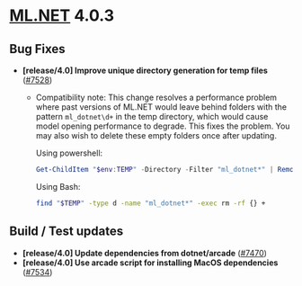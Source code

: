# [ML.NET](http://dot.net/ml) 4.0.3

## **Bug Fixes**
- **[release/4.0] Improve unique directory generation for temp files** ([#7528](https://github.com/dotnet/machinelearning/pull/7528))
  - Compatibility note: This change resolves a performance problem where past versions of ML.NET would leave behind folders with the pattern `ml_dotnet\d+` in the temp directory, which would cause model opening performance to degrade.  This fixes the problem.  You may also wish to delete these empty folders once after updating.

    Using powershell:
    ```powershell
    Get-ChildItem "$env:TEMP" -Directory -Filter "ml_dotnet*" | Remove-Item -Recurse -Force
    ```

    Using Bash:
    ```bash
    find "$TEMP" -type d -name "ml_dotnet*" -exec rm -rf {} +
    ```
    


## **Build / Test updates**
- **[release/4.0] Update dependencies from dotnet/arcade** ([#7470](https://github.com/dotnet/machinelearning/pull/7470))
- **[release/4.0] Use arcade script for installing MacOS dependencies** ([#7534](https://github.com/dotnet/machinelearning/pull/7534))
